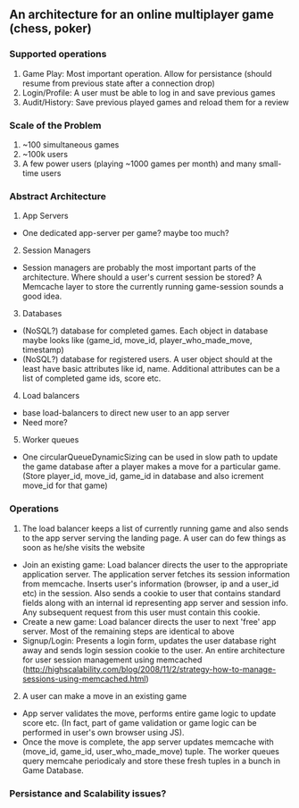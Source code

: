 ## An architecture for an online multiplayer game (chess, poker)

### Supported operations
1. Game Play: Most important operation. Allow for persistance (should resume from previous state after a connection drop)
2. Login/Profile: A user must be able to log in and save previous games
3. Audit/History: Save previous played games and reload them for a review

### Scale of the Problem
1. ~100 simultaneous games
2. ~100k users
3. A few power users (playing ~1000 games per month) and many small-time users

### Abstract Architecture
1. App Servers
  * One dedicated app-server per game? maybe too much? 
2. Session Managers
  * Session managers are probably the most important parts of the architecture. Where should a user's current session be stored? A Memcache layer to store the currently running game-session sounds a good idea.
3. Databases
  * (NoSQL?) database for completed games. Each object in database maybe looks like (game_id, move_id, player_who_made_move, timestamp)
  * (NoSQL?) database for registered users. A user object should at the least have basic attributes like id, name. Additional attributes can be a list of completed game ids, score etc.
4. Load balancers
  * base load-balancers to direct new user to an app server
  * Need more?
5. Worker queues
  * One circularQueueDynamicSizing can be used in slow path to update the game database after a player makes a move for a particular game. (Store player_id, move_id, game_id in database and also icrement move_id for that game)

### Operations
1. The load balancer keeps a list of currently running game and also sends to the app server serving the landing page. A user can do few things as soon as he/she visits the website
  * Join an existing game: Load balancer directs the user to the appropriate application server. The application server fetches its session information from memcache. Inserts user's information (browser, ip and a user_id etc) in the session. Also sends a cookie to user that contains standard fields along with an internal id representing app server and session info. Any subsequent request from this user must contain this cookie.
  * Create a new game: Load balancer directs the user to next 'free' app server. Most of the remaining steps are identical to above
  * Signup/Login: Presents a login form, updates the user database right away and sends login session cookie to the user. An entire architecture for user session management using memcached (http://highscalability.com/blog/2008/11/2/strategy-how-to-manage-sessions-using-memcached.html)
2. A user can make a move in an existing game
  * App server validates the move, performs entire game logic to update score etc. (In fact, part of game validation or game logic can be performed in user's own browser using JS). 
  * Once the move is complete, the app server updates memcache with (move_id, game_id, user_who_made_move) tuple. The worker queues query memcahe periodicaly and store these fresh tuples in a bunch in Game Database.

### Persistance and Scalability issues?
